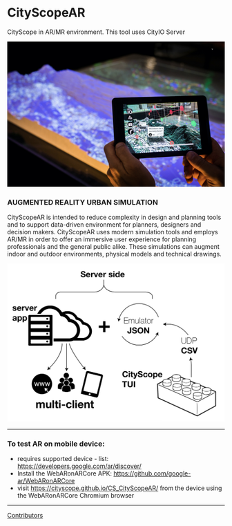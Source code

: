# CityScopeAR

CityScope in AR/MR environment. This tool uses CityIO Server

![CityScopeAR](/DOCS/1.jpg)


### AUGMENTED REALITY URBAN SIMULATION
CityScopeAR is intended to reduce complexity in design and planning tools and to support data-driven environment for planners, designers and decision makers. CityScopeAR uses modern simulation tools and employs AR/MR  in order to offer an immersive user experience for planning professionals and the general public alike. These simulations can augment indoor and outdoor environments, physical models and technical drawings. 

![CityScope TUI -> cityIO -> CityScopeAR](/DOCS/2.png)

----

### To test AR on mobile device:
- requires supported device - list: https://developers.google.com/ar/discover/
- Install the WebARonARCore APK: https://github.com/google-ar/WebARonARCore
- visit https://cityscope.github.io/CS_CityScopeAR/ from the device using the WebARonARCore Chromium browser 
____
[Contributors](https://github.com/CityScope/CS_CityScopeAR/graphs/contributors)
